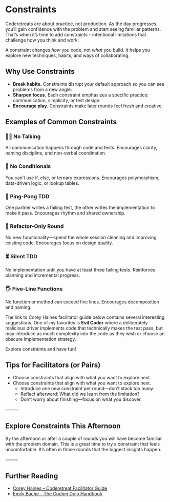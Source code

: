 # Constraints

Coderetreats are about practice, not production. As the day progresses, you’ll gain confidence with the problem and start seeing familiar patterns. That’s when it’s time to add constraints - intentional limitations that challenge how you think and work.

A constraint changes *how* you code, not *what* you build. It helps you explore new techniques, habits, and ways of collaborating.

## Why Use Constraints

- **Break habits.** Constraints disrupt your default approach so you can see problems from a new angle.
- **Sharpen focus.** Each constraint emphasizes a specific practice: communication, simplicity, or test design.
- **Encourage play.** Constraints make later rounds feel fresh and creative.

## Examples of Common Constraints

### 🧍‍♀️ No Talking

All communication happens through code and tests. Encourages clarity, naming discipline, and non-verbal coordination.

### 🧠 No Conditionals

You can’t use if, else, or ternary expressions. Encourages polymorphism, data-driven logic, or lookup tables.

### 💬 Ping-Pong TDD

One partner writes a failing test, the other writes the implementation to make it pass. Encourages rhythm and shared ownership.

### 🔁 Refactor-Only Round

No new functionality—spend the whole session cleaning and improving existing code. Encourages focus on design quality.

### ⏳ Silent TDD

No implementation until you have at least three failing tests. Reinforces planning and incremental progress.

### 🖐 Five-Line Functions

No function or method can exceed five lines. Encourages decomposition and naming.

The link to Corey Haines facilitator guide below contains several interesting suggestions. One of my favorites is **Evil Coder** where a deliberately malicious driver implements code that technically makes the test pass, but may introduce as much complexity into the code as they wish or choose an obscure implementation strategy.

Explore constraints and have fun!

## Tips for Facilitators (or Pairs)

  - Choose constraints that align with what you want to explore next.
  - Choose constraints that align with what you want to explore next.
	- Introduce one new constraint per round—don’t stack too many.
	- Reflect afterward: What did we learn from the limitation?
	- Don’t worry about finishing—focus on what you discover.

⸻

## Explore Constraints This Afternoon

By the afternoon or after a couple of rounds you will have become familiar with the problem domain. This is a great time to try a constraint that feels uncomfortable. It’s often in those rounds that the biggest insights happen.

⸻

## Further Reading

  - [Corey Haines – Coderetreat Facilitator Guide](https://coderetreat.org/facilitators/constraints/)
  - [Emily Bache – The Coding Dojo Handbook](https://leanpub.com/codingdojohandbook)
